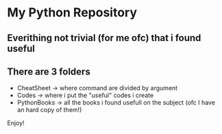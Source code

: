 # My Python Repository

## Everithing not trivial (for me ofc) that i found useful

## There are 3 folders

* CheatSheet -> where command are divided by argument
* Codes -> where i put the "useful" codes i create
* PythonBooks -> all the books i found usefull on the subject (ofc I have an hard copy of them!)

Enjoy!
